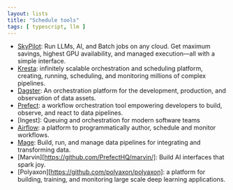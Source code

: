 ```yaml
---
layout: lists
title: "Schedule tools"
tags: [ typescript, llm ]
---
```


 - [SkyPilot](https://github.com/skypilot-org/skypilot): Run LLMs, AI, and Batch jobs on any cloud. Get maximum savings, highest GPU availability, and managed execution—all with a simple interface.
 - [Kresta](https://github.com/kestra-io/kestra): infinitely scalable orchestration and scheduling platform, creating, running, scheduling, and monitoring millions of complex pipelines.
 - [Dagster](https://github.com/dagster-io/dagster/): An orchestration platform for the development, production, and observation of data assets.
 - [Prefect](https://github.com/prefecthq/prefect): a workflow orchestration tool empowering developers to build, observe, and react to data pipelines.
 - [Ingest]: Queuing and orchestration for modern software teams
 - [Airflow](https://github.com/apache/airflow/): a platform to programmatically author, schedule and monitor workflows.
 - [Mage](https://github.com/mage-ai/mage-ai): Build, run, and manage data pipelines for integrating and transforming data.
 - [Marvin][https://github.com/PrefectHQ/marvin/]: Build AI interfaces that spark joy.
 - [Polyaxon][https://github.com/polyaxon/polyaxon]: a platform for building, training, and monitoring large scale deep learning applications.
